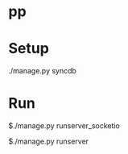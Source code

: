 pp
==


Setup
=====

./manage.py syncdb


Run
===

$./manage.py runserver_socketio

$./manage.py runserver

